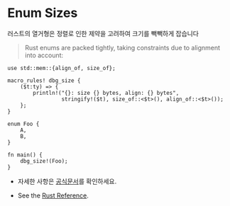 # Enum Sizes

러스트의 열거형은 정렬로 인한 제약을 고려하여 크기를 빽빽하게 잡습니다
> Rust enums are packed tightly, taking constraints due to alignment into account:

```rust,editable
use std::mem::{align_of, size_of};

macro_rules! dbg_size {
    ($t:ty) => {
        println!("{}: size {} bytes, align: {} bytes",
                 stringify!($t), size_of::<$t>(), align_of::<$t>());
    };
}

enum Foo {
    A,
    B,
}

fn main() {
    dbg_size!(Foo);
}
```

- 자세한 사항은 [공식문서](https://doc.rust-lang.org/reference/type-layout.htm)를 확인하세요.
* See the [Rust Reference](https://doc.rust-lang.org/reference/type-layout.html).
